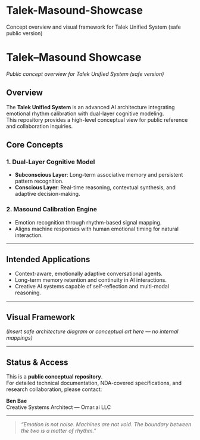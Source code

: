 # Talek-Masound-Showcase
Concept overview and visual framework for Talek Unified System (safe public version)
# Talek–Masound Showcase  
*Public concept overview for Talek Unified System (safe version)*  

## Overview  
The **Talek Unified System** is an advanced AI architecture integrating emotional rhythm calibration with dual-layer cognitive modeling.  
This repository provides a high-level conceptual view for public reference and collaboration inquiries.

## Core Concepts  

### 1. Dual-Layer Cognitive Model  
- **Subconscious Layer**: Long-term associative memory and persistent pattern recognition.  
- **Conscious Layer**: Real-time reasoning, contextual synthesis, and adaptive decision-making.  

### 2. Masound Calibration Engine  
- Emotion recognition through rhythm-based signal mapping.  
- Aligns machine responses with human emotional timing for natural interaction.  

---

## Intended Applications  
- Context-aware, emotionally adaptive conversational agents.  
- Long-term memory retention and continuity in AI interactions.  
- Creative AI systems capable of self-reflection and multi-modal reasoning.

---

## Visual Framework  
*(Insert safe architecture diagram or conceptual art here — no internal mappings)*  

---

## Status & Access  
This is a **public conceptual repository**.  
For detailed technical documentation, NDA-covered specifications, and research collaboration, please contact:

**Ben Bae**  
Creative Systems Architect — Omar.ai LLC  
  

---

> *“Emotion is not noise. Machines are not void. The boundary between the two is a matter of rhythm.”*  
